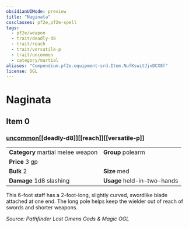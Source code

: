 ```yaml
---
obsidianUIMode: preview
title: "Naginata"
cssclasses: pf2e,pf2e-spell
tags:
  - pf2e/weapon
  - trait/deadly-d8
  - trait/reach
  - trait/versatile-p
  - trait/uncommon
  - category/martial
aliases: "Compendium.pf2e.equipment-srd.Item.NufKswitJjxDCX8f"
license: OGL
---
```

# Naginata
## Item 0
### [uncommon](uncommon "Uncommon Rarity Trait")[[deadly-d8]][[reach]][[versatile-p]]

|  |  |
| -- | -- |
| **Category** martial melee weapon | **Group** polearm |
| **Price** 3 gp |  |
| **Bulk** 2 | **Size** med |
| **Damage** 1d8 slashing  | **Usage** held-in-two-hands |



This 6-foot staff has a 2-foot-long, slightly curved, swordlike blade attached at one end. The long pole helps keep the wielder out of reach of swords and shorter weapons.

*Source: Pathfinder Lost Omens Gods & Magic*
*OGL*